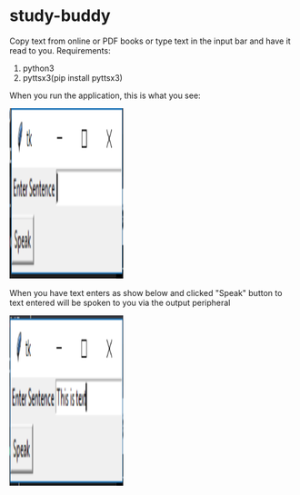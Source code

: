 # study-buddy
Copy text from online or PDF books or type text in the input bar and have it read to you.
Requirements:
1) python3
2) pyttsx3(pip install pyttsx3)

When  you run the application, this is what you see:

<img src="/img/initial screen.png" alt="Initial Screen" width='200' height='300'>

When you have text enters as show below and clicked "Speak" button to text entered will be spoken to you via the output peripheral

<img src="/img/text entered.png" alt="Entered Text" width='200' height='300'>
